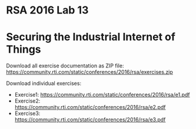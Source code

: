 # RSA 2016 Lab 13
# Securing the Industrial Internet of Things

Download all exercise documentation as ZIP file:
https://community.rti.com/static/conferences/2016/rsa/exercises.zip

Download individual exercises:
* Exercise1: https://community.rti.com/static/conferences/2016/rsa/e1.pdf
* Exercise2: https://community.rti.com/static/conferences/2016/rsa/e2.pdf
* Exercise3: https://community.rti.com/static/conferences/2016/rsa/e3.pdf


